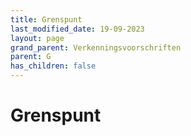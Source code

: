```yaml
---
title: Grenspunt
last_modified_date: 19-09-2023
layout: page
grand_parent: Verkenningsvoorschriften
parent: G
has_children: false
---
```


Grenspunt
=========

